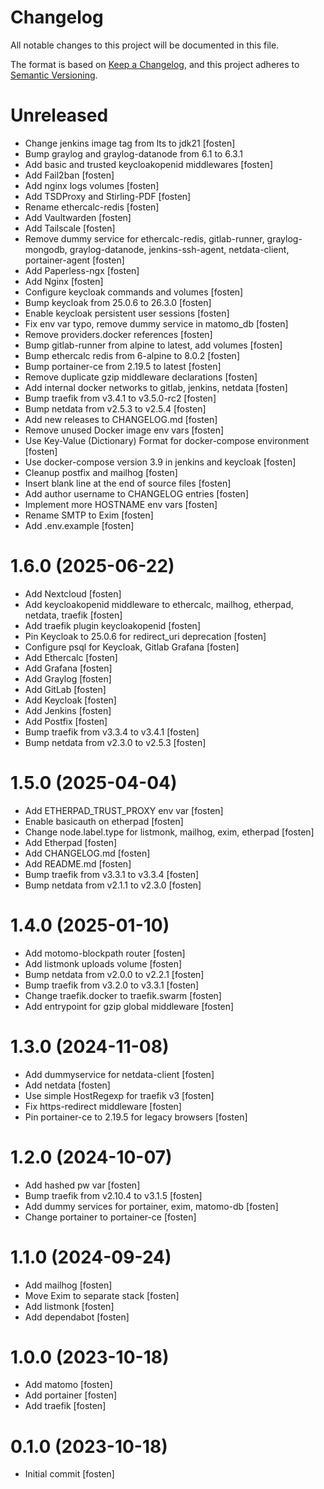# Changelog

All notable changes to this project will be documented in this file.

The format is based on [Keep a Changelog](https://keepachangelog.com/en/1.0.0/),
and this project adheres to [Semantic Versioning](https://semver.org/spec/v2.0.0.html).

<!-- You should *NOT* be adding new change log entries to this file.
     You should create a file in the news directory instead.
     For helpful instructions, please see:
     https://6.docs.plone.org/volto/developer-guidelines/contributing.html#create-a-pull-request
-->

<!-- towncrier release notes start -->

# Unreleased

- Change jenkins image tag from lts to jdk21 [fosten]
- Bump graylog and graylog-datanode from 6.1 to 6.3.1
- Add basic and trusted keycloakopenid middlewares [fosten]
- Add Fail2ban [fosten]
- Add nginx logs volumes [fosten]
- Add TSDProxy and Stirling-PDF [fosten]
- Rename ethercalc-redis [fosten]
- Add Vaultwarden [fosten]
- Add Tailscale [fosten]
- Remove dummy service for ethercalc-redis, gitlab-runner, graylog-mongodb, graylog-datanode, jenkins-ssh-agent, netdata-client, portainer-agent [fosten]
- Add Paperless-ngx [fosten]
- Add Nginx [fosten]
- Configure keycloak commands and volumes [fosten]
- Bump keycloak from 25.0.6 to 26.3.0 [fosten]
- Enable keycloak persistent user sessions [fosten]
- Fix env var typo, remove dummy service in matomo_db [fosten]
- Remove providers.docker references [fosten]
- Bump gitlab-runner from alpine to latest, add volumes [fosten]
- Bump ethercalc redis from 6-alpine to 8.0.2 [fosten]
- Bump portainer-ce from 2.19.5 to latest [fosten]
- Remove duplicate gzip middleware declarations [fosten]
- Add internal docker networks to gitlab, jenkins, netdata [fosten]
- Bump traefik from v3.4.1 to v3.5.0-rc2 [fosten]
- Bump netdata from v2.5.3 to v2.5.4 [fosten]
- Add new releases to CHANGELOG.md [fosten]
- Remove unused Docker image env vars [fosten]
- Use Key-Value (Dictionary) Format for docker-compose environment [fosten]
- Use docker-compose version 3.9 in jenkins and keycloak [fosten]
- Cleanup postfix and mailhog [fosten]
- Insert blank line at the end of source files [fosten]
- Add author username to CHANGELOG entries [fosten]
- Implement more HOSTNAME env vars [fosten]
- Rename SMTP to Exim [fosten]
- Add .env.example [fosten]

# 1.6.0 (2025-06-22)

- Add Nextcloud [fosten]
- Add keycloakopenid middleware to ethercalc, mailhog, etherpad, netdata, traefik [fosten]
- Add traefik plugin keycloakopenid [fosten]
- Pin Keycloak to 25.0.6 for redirect_uri deprecation [fosten]
- Configure psql for Keycloak, Gitlab Grafana [fosten]
- Add Ethercalc [fosten]
- Add Grafana [fosten]
- Add Graylog [fosten]
- Add GitLab [fosten]
- Add Keycloak [fosten]
- Add Jenkins [fosten]
- Add Postfix [fosten]
- Bump traefik from v3.3.4 to v3.4.1 [fosten]
- Bump netdata from v2.3.0 to v2.5.3 [fosten]

# 1.5.0 (2025-04-04)

- Add ETHERPAD_TRUST_PROXY env var [fosten]
- Enable basicauth on etherpad [fosten]
- Change node.label.type for listmonk, mailhog, exim, etherpad [fosten]
- Add Etherpad [fosten]
- Add CHANGELOG.md [fosten]
- Add README.md [fosten]
- Bump traefik from v3.3.1 to v3.3.4 [fosten]
- Bump netdata from v2.1.1 to v2.3.0 [fosten]

# 1.4.0 (2025-01-10)

- Add motomo-blockpath router [fosten]
- Add listmonk uploads volume [fosten]
- Bump netdata from v2.0.0 to v2.2.1 [fosten]
- Bump traefik from v3.2.0 to v3.3.1 [fosten]
- Change traefik.docker to traefik.swarm [fosten]
- Add entrypoint for gzip global middleware [fosten]

# 1.3.0 (2024-11-08)

- Add dummyservice for netdata-client [fosten]
- Add netdata [fosten]
- Use simple HostRegexp for traefik v3 [fosten]
- Fix https-redirect middleware [fosten]
- Pin portainer-ce to 2.19.5 for legacy browsers [fosten]

# 1.2.0 (2024-10-07)

- Add hashed pw var [fosten]
- Bump traefik from v2.10.4 to v3.1.5 [fosten]
- Add dummy services for portainer, exim, matomo-db [fosten]
- Change portainer to portainer-ce [fosten]

# 1.1.0 (2024-09-24)

- Add mailhog [fosten]
- Move Exim to separate stack [fosten]
- Add listmonk [fosten]
- Add dependabot [fosten]

# 1.0.0 (2023-10-18)

- Add matomo [fosten]
- Add portainer [fosten]
- Add traefik [fosten]

# 0.1.0 (2023-10-18)

- Initial commit [fosten]